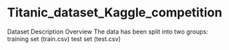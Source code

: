 # Titanic_dataset_Kaggle_competition
Dataset Description Overview The data has been split into two groups:  training set (train.csv) test set (test.csv)
